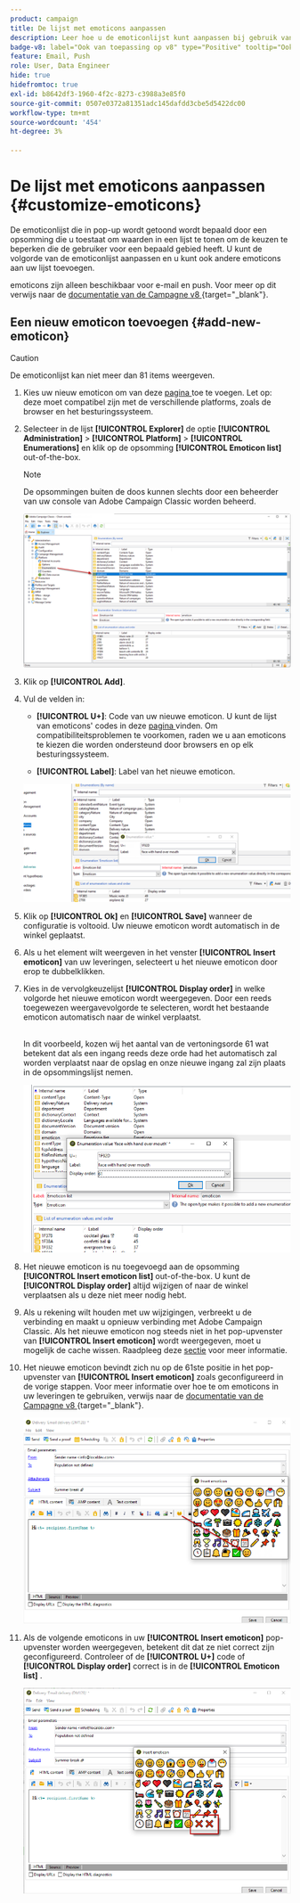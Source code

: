 ```yaml
---
product: campaign
title: De lijst met emoticons aanpassen
description: Leer hoe u de emoticonlijst kunt aanpassen bij gebruik van Adobe Campaign
badge-v8: label="Ook van toepassing op v8" type="Positive" tooltip="Ook van toepassing op campagne v8"
feature: Email, Push
role: User, Data Engineer
hide: true
hidefromtoc: true
exl-id: b8642df3-1960-4f2c-8273-c3988a3e85f0
source-git-commit: 0507e0372a81351adc145dafdd3cbe5d5422dc00
workflow-type: tm+mt
source-wordcount: '454'
ht-degree: 3%

---
```


# De lijst met emoticons aanpassen {#customize-emoticons}

De emoticonlijst die in pop-up wordt getoond wordt bepaald door een opsomming die u toestaat om waarden in een lijst te tonen om de keuzen te beperken die de gebruiker voor een bepaald gebied heeft.
U kunt de volgorde van de emoticonlijst aanpassen en u kunt ook andere emoticons aan uw lijst toevoegen.

emoticons zijn alleen beschikbaar voor e-mail en push. Voor meer op dit verwijs naar de [ documentatie van de Campagne v8 ](https://experienceleague.adobe.com/docs/campaign/campaign-v8/send/emails/defining-the-email-content.html#inserting-emoticons){target="_blank"}.


## Een nieuw emoticon toevoegen {#add-new-emoticon}

>[!CAUTION]
>
>De emoticonlijst kan niet meer dan 81 items weergeven.

1. Kies uw nieuw emoticon om van deze [ pagina ](https://unicode.org/emoji/charts/full-emoji-list.html) toe te voegen. Let op: deze moet compatibel zijn met de verschillende platforms, zoals de browser en het besturingssysteem.

1. Selecteer in de lijst **[!UICONTROL Explorer]** de optie **[!UICONTROL Administration]** > **[!UICONTROL Platform]** > **[!UICONTROL Enumerations]** en klik op de opsomming **[!UICONTROL Emoticon list]** out-of-the-box.

   >[!NOTE]
   >
   >De opsommingen buiten de doos kunnen slechts door een beheerder van uw console van Adobe Campaign Classic worden beheerd.

   ![](assets/emoticon_1.png)

1. Klik op **[!UICONTROL Add]**.

1. Vul de velden in:

   * **[!UICONTROL U+]**: Code van uw nieuwe emoticon. U kunt de lijst van emoticons&#39; codes in deze [ pagina ](https://unicode.org/emoji/charts/full-emoji-list.html) vinden.
Om compatibiliteitsproblemen te voorkomen, raden we u aan emoticons te kiezen die worden ondersteund door browsers en op elk besturingssysteem.

   * **[!UICONTROL Label]**: Label van het nieuwe emoticon.

   ![](assets/emoticon_5.png)

1. Klik op **[!UICONTROL Ok]** en **[!UICONTROL Save]** wanneer de configuratie is voltooid.
Uw nieuwe emoticon wordt automatisch in de winkel geplaatst.

1. Als u het element wilt weergeven in het venster **[!UICONTROL Insert emoticon]** van uw leveringen, selecteert u het nieuwe emoticon door erop te dubbelklikken.

1. Kies in de vervolgkeuzelijst **[!UICONTROL Display order]** in welke volgorde het nieuwe emoticon wordt weergegeven. Door een reeds toegewezen weergavevolgorde te selecteren, wordt het bestaande emoticon automatisch naar de winkel verplaatst.

   <br> In dit voorbeeld, kozen wij het aantal van de vertoningsorde 61 wat betekent dat als een ingang reeds deze orde had het automatisch zal worden verplaatst naar de opslag en onze nieuwe ingang zal zijn plaats in de opsommingslijst nemen.

   ![](assets/emoticon_2.png)

1. Het nieuwe emoticon is nu toegevoegd aan de opsomming **[!UICONTROL Insert emoticon list]** out-of-the-box. U kunt de **[!UICONTROL Display order]** altijd wijzigen of naar de winkel verplaatsen als u deze niet meer nodig hebt.

1. Als u rekening wilt houden met uw wijzigingen, verbreekt u de verbinding en maakt u opnieuw verbinding met Adobe Campaign Classic. Als het nieuwe emoticon nog steeds niet in het pop-upvenster van **[!UICONTROL Insert emoticon]** wordt weergegeven, moet u mogelijk de cache wissen. Raadpleeg deze [sectie](../../platform/using/faq-campaign-config.md#perform-soft-cache-clear) voor meer informatie.

1. Het nieuwe emoticon bevindt zich nu op de 61ste positie in het pop-upvenster van **[!UICONTROL Insert emoticon]** zoals geconfigureerd in de vorige stappen. Voor meer informatie over hoe te om emoticons in uw leveringen te gebruiken, verwijs naar de [ documentatie van de Campagne v8 ](https://experienceleague.adobe.com/docs/campaign/campaign-v8/send/emails/defining-the-email-content.html#inserting-emoticons){target="_blank"}.

   ![](assets/emoticon_4.png)

1. Als de volgende emoticons in uw **[!UICONTROL Insert emoticon]** pop-upvenster worden weergegeven, betekent dit dat ze niet correct zijn geconfigureerd. Controleer of de **[!UICONTROL U+]** code of **[!UICONTROL Display order]** correct is in de **[!UICONTROL Emoticon list]** .

   ![](assets/emoticon_6.png)
